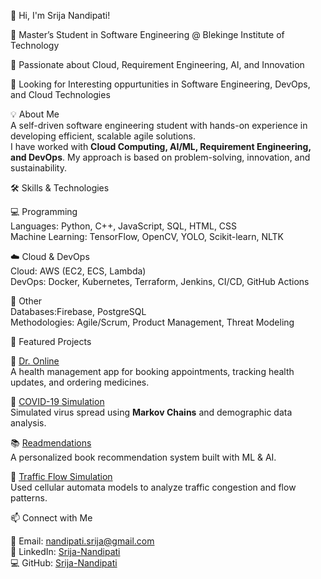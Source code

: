 👋 Hi, I'm Srija Nandipati!  

🔹 Master’s Student in Software Engineering @ Blekinge Institute of Technology

🔹 Passionate about Cloud, Requirement Engineering, AI, and Innovation

🔹 Looking for Interesting oppurtunities in Software Engineering, DevOps, and Cloud Technologies


💡 About Me  
A self-driven software engineering student with hands-on experience in developing efficient, scalable agile solutions.  
I have worked with **Cloud Computing, AI/ML, Requirement Engineering, and DevOps**. My approach is based on problem-solving, innovation, and sustainability.  


🛠 Skills & Technologies  

💻 Programming  
Languages: Python, C++, JavaScript, SQL, HTML, CSS  
Machine Learning: TensorFlow, OpenCV, YOLO, Scikit-learn, NLTK  

☁️ Cloud & DevOps  
Cloud: AWS (EC2, ECS, Lambda)  
DevOps: Docker, Kubernetes, Terraform, Jenkins, CI/CD, GitHub Actions  

🔬 Other  
 Databases:Firebase, PostgreSQL  
 Methodologies: Agile/Scrum, Product Management, Threat Modeling  

🚀 Featured Projects  

🏥 [Dr. Online](https://github.com/Srija-Nandipati/dr-online)  
A health management app for booking appointments, tracking health updates, and ordering medicines.  

🦠 [COVID-19 Simulation](https://github.com/Srija-Nandipati/covid-simulation)  
Simulated virus spread using **Markov Chains** and demographic data analysis.  

📚 [Readmendations](https://github.com/Srija-Nandipati/readmendations)  
A personalized book recommendation system built with ML & AI.  

🚗 [Traffic Flow Simulation](https://github.com/Srija-Nandipati/traffic-flow)  
Used cellular automata models to analyze traffic congestion and flow patterns.  

📫 Connect with Me  

📧 Email: nandipati.srija@gmail.com  
🔗 LinkedIn: [Srija-Nandipati](https://www.linkedin.com/in/srija-nandipati-96376924b/)  
💻 GitHub: [Srija-Nandipati](https://github.com/Srija-Nandipati)  

